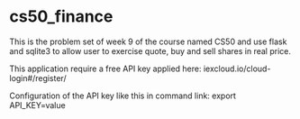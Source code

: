 # cs50_finance
This is the problem set of week 9 of the course named CS50 and use flask and sqlite3 to allow user to exercise quote, buy and sell shares in real price.

This application require a free API key applied here:  iexcloud.io/cloud-login#/register/

Configuration of the API key like this in command link: export API_KEY=value 

